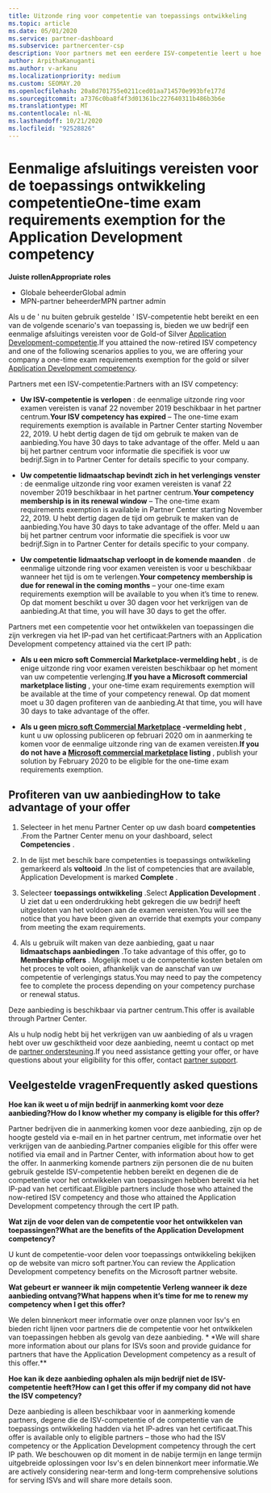 ```yaml
---
title: Uitzonde ring voor competentie van toepassings ontwikkeling
ms.topic: article
ms.date: 05/01/2020
ms.service: partner-dashboard
ms.subservice: partnercenter-csp
description: Voor partners met een eerdere ISV-competentie leert u hoe u een eenmalige afwijkings vereisten voor de implementatie van de toepassing kunt verkrijgen
author: ArpithaKanuganti
ms.author: v-arkanu
ms.localizationpriority: medium
ms.custom: SEOMAY.20
ms.openlocfilehash: 20a8d701755e0211ced01aa714570e993bfe177d
ms.sourcegitcommit: a7376c0ba8f4f3d01361bc227640311b486b3b6e
ms.translationtype: MT
ms.contentlocale: nl-NL
ms.lasthandoff: 10/21/2020
ms.locfileid: "92528826"
---
```

# <a name="one-time-exam-requirements-exemption-for-the-application-development-competency"></a><span data-ttu-id="d4b7f-103">Eenmalige afsluitings vereisten voor de toepassings ontwikkeling competentie</span><span class="sxs-lookup"><span data-stu-id="d4b7f-103">One-time exam requirements exemption for the Application Development competency</span></span>

<span data-ttu-id="d4b7f-104">**Juiste rollen**</span><span class="sxs-lookup"><span data-stu-id="d4b7f-104">**Appropriate roles**</span></span>

- <span data-ttu-id="d4b7f-105">Globale beheerder</span><span class="sxs-lookup"><span data-stu-id="d4b7f-105">Global admin</span></span>
- <span data-ttu-id="d4b7f-106">MPN-partner beheerder</span><span class="sxs-lookup"><span data-stu-id="d4b7f-106">MPN partner admin</span></span>

<span data-ttu-id="d4b7f-107">Als u de ' nu buiten gebruik gestelde ' ISV-competentie hebt bereikt en een van de volgende scenario's van toepassing is, bieden we uw bedrijf een eenmalige afsluitings vereisten voor de Gold-of Silver [Application Development-competentie](https://partner.microsoft.com/membership/application-development-competency).</span><span class="sxs-lookup"><span data-stu-id="d4b7f-107">If you attained the now-retired ISV competency and one of the following scenarios applies to you, we are offering your company a one-time exam requirements exemption for the gold or silver [Application Development competency](https://partner.microsoft.com/membership/application-development-competency).</span></span> 

<span data-ttu-id="d4b7f-108">Partners met een ISV-competentie:</span><span class="sxs-lookup"><span data-stu-id="d4b7f-108">Partners with an ISV competency:</span></span>

- <span data-ttu-id="d4b7f-109">**Uw ISV-competentie is verlopen** : de eenmalige uitzonde ring voor examen vereisten is vanaf 22 november 2019 beschikbaar in het partner centrum.</span><span class="sxs-lookup"><span data-stu-id="d4b7f-109">**Your ISV competency has expired** – The one-time exam requirements exemption is available in Partner Center starting November 22, 2019.</span></span> <span data-ttu-id="d4b7f-110">U hebt dertig dagen de tijd om gebruik te maken van de aanbieding.</span><span class="sxs-lookup"><span data-stu-id="d4b7f-110">You have 30 days to take advantage of the offer.</span></span> <span data-ttu-id="d4b7f-111">Meld u aan bij het partner centrum voor informatie die specifiek is voor uw bedrijf.</span><span class="sxs-lookup"><span data-stu-id="d4b7f-111">Sign in to Partner Center for details specific to your company.</span></span>

- <span data-ttu-id="d4b7f-112">**Uw competentie lidmaatschap bevindt zich in het verlengings venster** : de eenmalige uitzonde ring voor examen vereisten is vanaf 22 november 2019 beschikbaar in het partner centrum.</span><span class="sxs-lookup"><span data-stu-id="d4b7f-112">**Your competency membership is in its renewal window** – The one-time exam requirements exemption is available in Partner Center starting November 22, 2019.</span></span> <span data-ttu-id="d4b7f-113">U hebt dertig dagen de tijd om gebruik te maken van de aanbieding.</span><span class="sxs-lookup"><span data-stu-id="d4b7f-113">You have 30 days to take advantage of the offer.</span></span> <span data-ttu-id="d4b7f-114">Meld u aan bij het partner centrum voor informatie die specifiek is voor uw bedrijf.</span><span class="sxs-lookup"><span data-stu-id="d4b7f-114">Sign in to Partner Center for details specific to your company.</span></span>

- <span data-ttu-id="d4b7f-115">**Uw competentie lidmaatschap verloopt in de komende maanden** . de eenmalige uitzonde ring voor examen vereisten is voor u beschikbaar wanneer het tijd is om te verlengen.</span><span class="sxs-lookup"><span data-stu-id="d4b7f-115">**Your competency membership is due for renewal in the coming months** – your one-time exam requirements exemption will be available to you when it’s time to renew.</span></span> <span data-ttu-id="d4b7f-116">Op dat moment beschikt u over 30 dagen voor het verkrijgen van de aanbieding.</span><span class="sxs-lookup"><span data-stu-id="d4b7f-116">At that time, you will have 30 days to get the offer.</span></span>

<span data-ttu-id="d4b7f-117">Partners met een competentie voor het ontwikkelen van toepassingen die zijn verkregen via het IP-pad van het certificaat:</span><span class="sxs-lookup"><span data-stu-id="d4b7f-117">Partners with an Application Development competency attained via the cert IP path:</span></span>

- <span data-ttu-id="d4b7f-118">**Als u een micro soft Commercial Marketplace-vermelding hebt** , is de enige uitzonde ring voor examen vereisten beschikbaar op het moment van uw competentie verlenging.</span><span class="sxs-lookup"><span data-stu-id="d4b7f-118">**If you have a Microsoft commercial marketplace listing** , your one-time exam requirements exemption will be available at the time of your competency renewal.</span></span> <span data-ttu-id="d4b7f-119">Op dat moment moet u 30 dagen profiteren van de aanbieding.</span><span class="sxs-lookup"><span data-stu-id="d4b7f-119">At that time, you will have 30 days to take advantage of the offer.</span></span>

- <span data-ttu-id="d4b7f-120">**Als u geen [micro soft Commercial Marketplace](https://azure.microsoft.com/overview/commercial-marketplace/) -vermelding hebt** , kunt u uw oplossing publiceren op februari 2020 om in aanmerking te komen voor de eenmalige uitzonde ring van de examen vereisten.</span><span class="sxs-lookup"><span data-stu-id="d4b7f-120">**If you do not have a [Microsoft commercial marketplace](https://azure.microsoft.com/overview/commercial-marketplace/) listing** , publish your solution by February 2020 to be eligible for the one-time exam requirements exemption.</span></span>

## <a name="how-to-take-advantage-of-your-offer"></a><span data-ttu-id="d4b7f-121">Profiteren van uw aanbieding</span><span class="sxs-lookup"><span data-stu-id="d4b7f-121">How to take advantage of your offer</span></span>

1. <span data-ttu-id="d4b7f-122">Selecteer in het menu Partner Center op uw dash board **competenties** .</span><span class="sxs-lookup"><span data-stu-id="d4b7f-122">From the Partner Center menu on your dashboard, select **Competencies** .</span></span>
2. <span data-ttu-id="d4b7f-123">In de lijst met beschik bare competenties is toepassings ontwikkeling gemarkeerd als **voltooid** .</span><span class="sxs-lookup"><span data-stu-id="d4b7f-123">In the list of competencies that are available, Application Development is marked **Complete** .</span></span>

3. <span data-ttu-id="d4b7f-124">Selecteer **toepassings ontwikkeling** .</span><span class="sxs-lookup"><span data-stu-id="d4b7f-124">Select **Application Development** .</span></span> <span data-ttu-id="d4b7f-125">U ziet dat u een onderdrukking hebt gekregen die uw bedrijf heeft uitgesloten van het voldoen aan de examen vereisten.</span><span class="sxs-lookup"><span data-stu-id="d4b7f-125">You will see the notice that you have been given an override that exempts your company from meeting the exam requirements.</span></span> 

4. <span data-ttu-id="d4b7f-126">Als u gebruik wilt maken van deze aanbieding, gaat u naar **lidmaatschaps aanbiedingen** .</span><span class="sxs-lookup"><span data-stu-id="d4b7f-126">To take advantage of this offer, go to **Membership offers** .</span></span> <span data-ttu-id="d4b7f-127">Mogelijk moet u de competentie kosten betalen om het proces te volt ooien, afhankelijk van de aanschaf van uw competentie of verlengings status.</span><span class="sxs-lookup"><span data-stu-id="d4b7f-127">You may need to pay the competency fee to complete the process depending on your competency purchase or renewal status.</span></span> 

<span data-ttu-id="d4b7f-128">Deze aanbieding is beschikbaar via partner centrum.</span><span class="sxs-lookup"><span data-stu-id="d4b7f-128">This offer is available through Partner Center.</span></span>

<span data-ttu-id="d4b7f-129">Als u hulp nodig hebt bij het verkrijgen van uw aanbieding of als u vragen hebt over uw geschiktheid voor deze aanbieding, neemt u contact op met de [partner ondersteuning](https://partner.microsoft.com/Support).</span><span class="sxs-lookup"><span data-stu-id="d4b7f-129">If you need assistance getting your offer, or have questions about your eligibility for this offer, contact [partner support](https://partner.microsoft.com/Support).</span></span> 

## <a name="frequently-asked-questions"></a><span data-ttu-id="d4b7f-130">Veelgestelde vragen</span><span class="sxs-lookup"><span data-stu-id="d4b7f-130">Frequently asked questions</span></span>

<span data-ttu-id="d4b7f-131">**Hoe kan ik weet u of mijn bedrijf in aanmerking komt voor deze aanbieding?**</span><span class="sxs-lookup"><span data-stu-id="d4b7f-131">**How do I know whether my company is eligible for this offer?**</span></span>

<span data-ttu-id="d4b7f-132">Partner bedrijven die in aanmerking komen voor deze aanbieding, zijn op de hoogte gesteld via e-mail en in het partner centrum, met informatie over het verkrijgen van de aanbieding.</span><span class="sxs-lookup"><span data-stu-id="d4b7f-132">Partner companies eligible for this offer were notified via email and in Partner Center, with information about how to get the offer.</span></span> <span data-ttu-id="d4b7f-133">In aanmerking komende partners zijn personen die de nu buiten gebruik gestelde ISV-competentie hebben bereikt en degenen die de competentie voor het ontwikkelen van toepassingen hebben bereikt via het IP-pad van het certificaat.</span><span class="sxs-lookup"><span data-stu-id="d4b7f-133">Eligible partners include those who attained the now-retired ISV competency and those who attained the Application Development competency through the cert IP path.</span></span> 

<span data-ttu-id="d4b7f-134">**Wat zijn de voor delen van de competentie voor het ontwikkelen van toepassingen?**</span><span class="sxs-lookup"><span data-stu-id="d4b7f-134">**What are the benefits of the Application Development competency?**</span></span>

<span data-ttu-id="d4b7f-135">U kunt de competentie-voor delen voor toepassings ontwikkeling bekijken op de website van micro soft partner.</span><span class="sxs-lookup"><span data-stu-id="d4b7f-135">You can review the Application Development competency benefits on the Microsoft partner website.</span></span> 

<span data-ttu-id="d4b7f-136">**Wat gebeurt er wanneer ik mijn competentie Verleng wanneer ik deze aanbieding ontvang?**</span><span class="sxs-lookup"><span data-stu-id="d4b7f-136">**What happens when it’s time for me to renew my competency when I get this offer?**</span></span> 

<span data-ttu-id="d4b7f-137">We delen binnenkort meer informatie over onze plannen voor Isv's en bieden richt lijnen voor partners die de competentie voor het ontwikkelen van toepassingen hebben als gevolg van deze aanbieding. \* \*</span><span class="sxs-lookup"><span data-stu-id="d4b7f-137">We will share more information about our plans for ISVs soon and provide guidance for partners that have the Application Development competency as a result of this offer.\*\*</span></span>  

<span data-ttu-id="d4b7f-138">**Hoe kan ik deze aanbieding ophalen als mijn bedrijf niet de ISV-competentie heeft?**</span><span class="sxs-lookup"><span data-stu-id="d4b7f-138">**How can I get this offer if my company did not have the ISV competency?**</span></span>

<span data-ttu-id="d4b7f-139">Deze aanbieding is alleen beschikbaar voor in aanmerking komende partners, degene die de ISV-competentie of de competentie van de toepassings ontwikkeling hadden via het IP-adres van het certificaat.</span><span class="sxs-lookup"><span data-stu-id="d4b7f-139">This offer is available only to eligible partners – those who had the ISV competency or the Application Development competency through the cert IP path.</span></span> <span data-ttu-id="d4b7f-140">We beschouwen op dit moment in de nabije termijn en lange termijn uitgebreide oplossingen voor Isv's en delen binnenkort meer informatie.</span><span class="sxs-lookup"><span data-stu-id="d4b7f-140">We are actively considering near-term and long-term comprehensive solutions for serving ISVs and will share more details soon.</span></span> 


